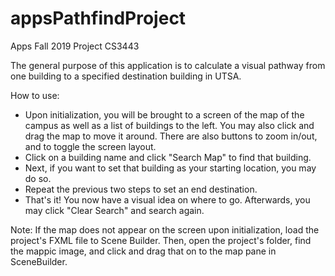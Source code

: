 # appsPathfindProject
Apps Fall 2019 Project CS3443

The general purpose of this application is to calculate a visual pathway from one building to a specified destination building in UTSA.

How to use:
  - Upon initialization, you will be brought to a screen of the map of the campus as well as a list of buildings to the left. You may also click and drag the map to move it around. There are also buttons to zoom in/out, and to toggle the screen layout.
  - Click on a building name and click "Search Map" to find that building.
  - Next, if you want to set that building as your starting location, you may do so.
  - Repeat the previous two steps to set an end destination.
  - That's it! You now have a visual idea on where to go. Afterwards, you may click "Clear Search" and search again.
  
Note: If the map does not appear on the screen upon initialization, load the project's FXML file to Scene Builder. Then, open the project's folder, find the mappic image, and click and drag that on to the map pane in SceneBuilder.
